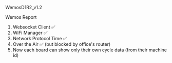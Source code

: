 WemosD1R2_v1.2

Wemos Report

1. Websocket Client ✅
2. WiFi Manager ✅
3. Network Protocol Time ✅
4. Over the Air ✅ (but blocked by office's router)
5. Now each board can show only their own cycle data (from their machine id)